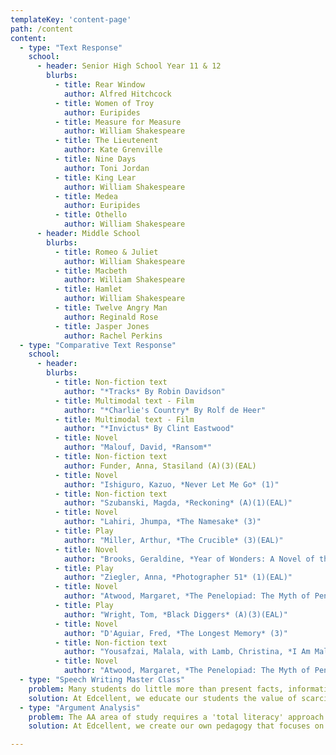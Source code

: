 ```yaml
---
templateKey: 'content-page'
path: /content
content:
  - type: "Text Response"
    school:
      - header: Senior High School Year 11 & 12
        blurbs:
          - title: Rear Window
            author: Alfred Hitchcock
          - title: Women of Troy
            author: Euripides
          - title: Measure for Measure
            author: William Shakespeare
          - title: The Lieutenent
            author: Kate Grenville
          - title: Nine Days
            author: Toni Jordan
          - title: King Lear
            author: William Shakespeare
          - title: Medea
            author: Euripides
          - title: Othello
            author: William Shakespeare
      - header: Middle School
        blurbs:
          - title: Romeo & Juliet
            author: William Shakespeare
          - title: Macbeth
            author: William Shakespeare
          - title: Hamlet
            author: William Shakespeare
          - title: Twelve Angry Man
            author: Reginald Rose
          - title: Jasper Jones
            author: Rachel Perkins
  - type: "Comparative Text Response"
    school:
      - header:
        blurbs:
          - title: Non-fiction text
            author: "*Tracks* By Robin Davidson"
          - title: Multimodal text - Film
            author: "*Charlie's Country* By Rolf de Heer"
          - title: Multimodal text - Film
            author: "*Invictus* By Clint Eastwood"
          - title: Novel
            author: "Malouf, David, *Ransom*"
          - title: Non-fiction text
            author: Funder, Anna, Stasiland (A)(3)(EAL)
          - title: Novel
            author: "Ishiguro, Kazuo, *Never Let Me Go* (1)"
          - title: Non-fiction text
            author: "Szubanski, Magda, *Reckoning* (A)(1)(EAL)"
          - title: Novel
            author: "Lahiri, Jhumpa, *The Namesake* (3)"
          - title: Play
            author: "Miller, Arthur, *The Crucible* (3)(EAL)"
          - title: Novel
            author: "Brooks, Geraldine, *Year of Wonders: A Novel of the Plauge* (A)(3)"
          - title: Play
            author: "Ziegler, Anna, *Photographer 51* (1)(EAL)"
          - title: Novel
            author: "Atwood, Margaret, *The Penelopiad: The Myth of Penelope and Odysseus* (3)"
          - title: Play
            author: "Wright, Tom, *Black Diggers* (A)(3)(EAL)"
          - title: Novel
            author: "D'Aguiar, Fred, *The Longest Memory* (3)"
          - title: Non-fiction text
            author: "Yousafzai, Malala, with Lamb, Christina, *I Am Malala: The Girl Who Stood Up for Education and Was Shot by the Taliban* (3)(EAL)"
          - title: Novel
            author: "Atwood, Margaret, *The Penelopiad: The Myth of Penelope and Odysseus* (3)"
  - type: "Speech Writing Master Class"
    problem: Many students do little more than present facts, information and opinion in the absence of human connection. The oversight here is the assumption that having a valid opinion, on its own, makes one persuasive. Opinion is the beginning of persuasion, and if it is not accompanied by a range of psychological factors that endear an audience to the speaker or writer, the opinion will often fail to persuade.
    solution: At Edcellent, we educate our students the value of scarcity. To present an opinion on the same issue as several other classmates risks the prospect of devaluation. The ability to effectively present controversial and under-explored views increases our students’ chances of obtaining strong marks. Our speech writing master class will show you how to present controversial and under-explored views successfully!
  - type: "Argument Analysis"
    problem: The AA area of study requires a 'total literacy' approach in order to be communicated in a holistic fashion. This is often unrealisable and, in some cases, unrealistic because of a dearth in general knowledge and a lack of curiosity in world events. AA involves a conceptual skill-set jump between year ten and VCE. In many instances, students are not being prepared to make this jump.
    solution: At Edcellent, we create our own pedagogy that focuses on how to compose mature AA responses by deriving arguments through the visual material itself. Understanding that 70% of all brain functioning is devoted to visual analysis, our AA classes alert students to the problem of passive analysis with constructive, on the spot (in class) writing and editing solutions.

---
```

